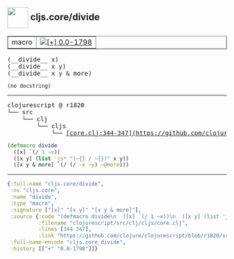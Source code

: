 ## <img width="48px" valign="middle" src="http://i.imgur.com/Hi20huC.png"> cljs.core/divide

 <table border="1">
<tr>
<td>macro</td>
<td><a href="https://github.com/cljsinfo/api-refs/tree/0.0-1798"><img valign="middle" alt="[+] 0.0-1798" src="https://img.shields.io/badge/+-0.0--1798-lightgrey.svg"></a> </td>
</tr>
</table>

 <samp>
(__divide__ x)<br>
(__divide__ x y)<br>
(__divide__ x y & more)<br>
</samp>

```
(no docstring)
```

---

 <pre>
clojurescript @ r1820
└── src
    └── clj
        └── cljs
            └── <ins>[core.clj:344-347](https://github.com/clojure/clojurescript/blob/r1820/src/clj/cljs/core.clj#L344-L347)</ins>
</pre>

```clj
(defmacro divide
  ([x] `(/ 1 ~x))
  ([x y] (list 'js* "(~{} / ~{})" x y))
  ([x y & more] `(/ (/ ~x ~y) ~@more)))
```


---

```clj
{:full-name "cljs.core/divide",
 :ns "cljs.core",
 :name "divide",
 :type "macro",
 :signature ["[x]" "[x y]" "[x y & more]"],
 :source {:code "(defmacro divide\n  ([x] `(/ 1 ~x))\n  ([x y] (list 'js* \"(~{} / ~{})\" x y))\n  ([x y & more] `(/ (/ ~x ~y) ~@more)))",
          :filename "clojurescript/src/clj/cljs/core.clj",
          :lines [344 347],
          :link "https://github.com/clojure/clojurescript/blob/r1820/src/clj/cljs/core.clj#L344-L347"},
 :full-name-encode "cljs.core_divide",
 :history [["+" "0.0-1798"]]}

```
